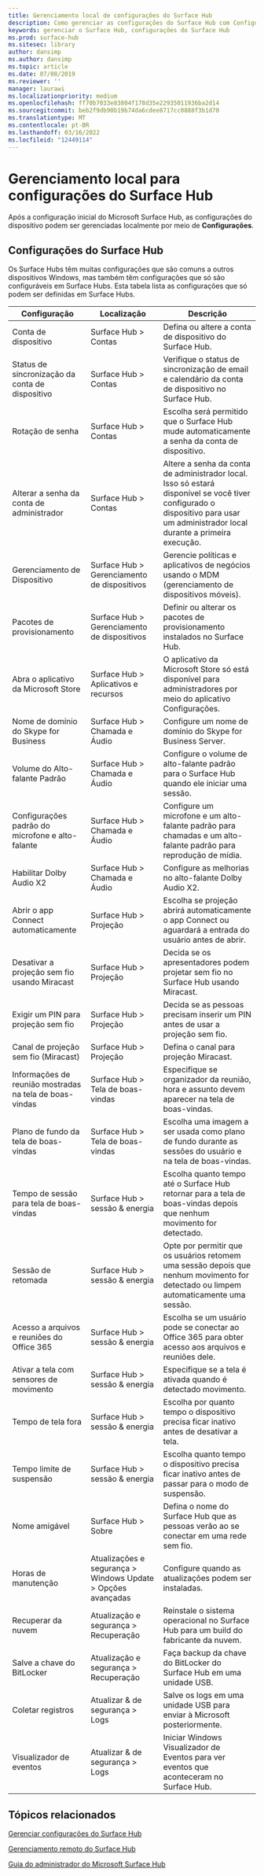 ```yaml
---
title: Gerenciamento local de configurações do Surface Hub
description: Como gerenciar as configurações do Surface Hub com Configurações.
keywords: gerenciar o Surface Hub, configurações do Surface Hub
ms.prod: surface-hub
ms.sitesec: library
author: dansimp
ms.author: dansimp
ms.topic: article
ms.date: 07/08/2019
ms.reviewer: ''
manager: laurawi
ms.localizationpriority: medium
ms.openlocfilehash: ff70b7033e83804f178d35e22935011936ba2d14
ms.sourcegitcommit: beb2f9db90b19b74da6cdee8717cc0888f3b1d70
ms.translationtype: MT
ms.contentlocale: pt-BR
ms.lasthandoff: 03/16/2022
ms.locfileid: "12449114"
---
```

# <a name="local-management-for-surface-hub-settings"></a>Gerenciamento local para configurações do Surface Hub

Após a configuração inicial do Microsoft Surface Hub, as configurações do dispositivo podem ser gerenciadas localmente por meio de **Configurações**.

## <a name="surface-hub-settings"></a>Configurações do Surface Hub

Os Surface Hubs têm muitas configurações que são comuns a outros dispositivos Windows, mas também têm configurações que só são configuráveis em Surface Hubs. Esta tabela lista as configurações que só podem ser definidas em Surface Hubs. 

| Configuração | Localização | Descrição |
| ------- | -------- | ----------- |
| Conta de dispositivo | Surface Hub > Contas | Defina ou altere a conta de dispositivo do Surface Hub. |
| Status de sincronização da conta de dispositivo | Surface Hub > Contas | Verifique o status de sincronização de email e calendário da conta de dispositivo no Surface Hub. |
| Rotação de senha | Surface Hub > Contas | Escolha será permitido que o Surface Hub mude automaticamente a senha da conta de dispositivo.|
| Alterar a senha da conta de administrador  | Surface Hub > Contas | Altere a senha da conta de administrador local. Isso só estará disponível se você tiver configurado o dispositivo para usar um administrador local durante a primeira execução. |
| Gerenciamento de Dispositivo | Surface Hub > Gerenciamento de dispositivos | Gerencie políticas e aplicativos de negócios usando o MDM (gerenciamento de dispositivos móveis). |
| Pacotes de provisionamento | Surface Hub > Gerenciamento de dispositivos | Definir ou alterar os pacotes de provisionamento instalados no Surface Hub. |
| Abra o aplicativo da Microsoft Store | Surface Hub > Aplicativos e recursos | O aplicativo da Microsoft Store só está disponível para administradores por meio do aplicativo Configurações. |
| Nome de domínio do Skype for Business | Surface Hub > Chamada e Áudio | Configure um nome de domínio do Skype for Business Server. |
| Volume do Alto-falante Padrão | Surface Hub > Chamada e Áudio | Configure o volume de alto-falante padrão para o Surface Hub quando ele iniciar uma sessão. |
| Configurações padrão do microfone e alto-falante | Surface Hub > Chamada e Áudio | Configure um microfone e um alto-falante padrão para chamadas e um alto-falante padrão para reprodução de mídia. |
| Habilitar Dolby Audio X2 | Surface Hub > Chamada e Áudio | Configure as melhorias no alto-falante Dolby Audio X2. |
| Abrir o app Connect automaticamente | Surface Hub > Projeção | Escolha se projeção abrirá automaticamente o app Connect ou aguardará a entrada do usuário antes de abrir. |
| Desativar a projeção sem fio usando Miracast | Surface Hub > Projeção | Decida se os apresentadores podem projetar sem fio no Surface Hub usando Miracast. |
| Exigir um PIN para projeção sem fio | Surface Hub > Projeção | Decida se as pessoas precisam inserir um PIN antes de usar a projeção sem fio. |
| Canal de projeção sem fio (Miracast) | Surface Hub > Projeção | Defina o canal para projeção Miracast. |
| Informações de reunião mostradas na tela de boas-vindas | Surface Hub > Tela de boas-vindas | Especifique se organizador da reunião, hora e assunto devem aparecer na tela de boas-vindas. |
| Plano de fundo da tela de boas-vindas |  Surface Hub > Tela de boas-vindas | Escolha uma imagem a ser usada como plano de fundo durante as sessões do usuário e na tela de boas-vindas. |
| Tempo de sessão para tela de boas-vindas | Surface Hub > sessão & energia | Escolha quanto tempo até o Surface Hub retornar para a tela de boas-vindas depois que nenhum movimento for detectado. |
| Sessão de retomada | Surface Hub > sessão & energia | Opte por permitir que os usuários retomem uma sessão depois que nenhum movimento for detectado ou limpem automaticamente uma sessão. |
| Acesso a arquivos e reuniões do Office 365 | Surface Hub > sessão & energia | Escolha se um usuário pode se conectar ao Office 365 para obter acesso aos arquivos e reuniões dele. |
| Ativar a tela com sensores de movimento | Surface Hub > sessão & energia | Especifique se a tela é ativada quando é detectado movimento. |
| Tempo de tela fora | Surface Hub > sessão & energia | Escolha por quanto tempo o dispositivo precisa ficar inativo antes de desativar a tela. |
| Tempo limite de suspensão | Surface Hub > sessão & energia | Escolha quanto tempo o dispositivo precisa ficar inativo antes de passar para o modo de suspensão. |
| Nome amigável | Surface Hub > Sobre | Defina o nome do Surface Hub que as pessoas verão ao se conectar em uma rede sem fio. |
| Horas de manutenção | Atualizações e segurança > Windows Update > Opções avançadas | Configure quando as atualizações podem ser instaladas. |
| Recuperar da nuvem | Atualização e segurança > Recuperação | Reinstale o sistema operacional no Surface Hub para um build do fabricante da nuvem. |
| Salve a chave do BitLocker | Atualização e segurança > Recuperação | Faça backup da chave do BitLocker do Surface Hub em uma unidade USB. |
| Coletar registros | Atualizar & de segurança > Logs | Salve os logs em uma unidade USB para enviar à Microsoft posteriormente. | 
| Visualizador de eventos | Atualizar & de segurança > Logs | Iniciar Windows Visualizador de Eventos para ver eventos que aconteceram no Surface Hub. | 

## <a name="related-topics"></a>Tópicos relacionados

[Gerenciar configurações do Surface Hub](manage-surface-hub-settings.md)

[Gerenciamento remoto do Surface Hub](remote-surface-hub-management.md)

[Guia do administrador do Microsoft Surface Hub](surface-hub-administrators-guide.md)
